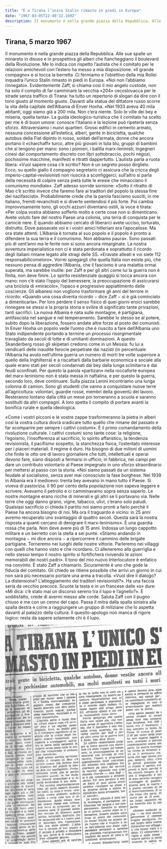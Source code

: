 ```yaml
---
title: "È a Tirana l’unico Stalin rimasto in piedi in Europa"
date: "1967-03-05T22:40:32.169Z"
description: II monumento è nella grande piazza della Repubblica. Alle sue spalle un minareto in disuso e in prospettiva gli alberi che fiancheggiano il boulevard della Rivoluzione. Me lo indica con rispetto l’autista che il comitato per le relazioni amichevoli con l’estero ha messo a mia disposizione.
---
```


## Tirana, 5 marzo 1967


II monumento è nella grande piazza della Repubblica. Alle sue spalle un minareto in disuso e in prospettiva gli alberi che fiancheggiano il boulevard della Rivoluzione. Me lo indica con rispetto l’autista che il comitato per le relazioni amichevoli con l’estero ha messo a mia disposizione.
«Il grande compagno» e si tocca la berretta .Ci fermiamo e l’obiettivo della mia Rollei inquadra l’unico Stalin rimasto in piedi in Europa. «Noi non l’abbiamo rinnegato». Evidentemente Zaff, si chiama cosi il mio angelo custode, non ha solo il compito di far camminare la vecchia «204» cecoslovacca per le strade senza traffico di Tirana: ha tutto un repertorio di slogan da dire con il tono giusto al momento giusto.
Davanti alla statua del dittatore russo scorre la vita della capitale dell’Albania di Enver Hoxha. «Nel 1933 aveva 40 mila abitanti, oggi siamo già a 200 mila. Non c’era niente. Solo le ville dei bey e miseria, quella tanta». La guida ideologico-turistica che il comitato ha scelto per me è di buon umore: conosce l’italiano e la lezione può ripeterla senza sforzo.
Attraversiamo i nuovi quartieri. Grossi edifici in cemento armato, nessuna concessione all’estetica, alberi, gente in bicicletta, qualche autobus della Fiat dipinto in rosso, soldati dell’armata, donne che ancora portano il «charchaff» turco, altre più giovani in tuta blu, gruppi di bambini che si tengono per mano: sono i pionieri, i balilla marx-leninisti; ingegneri cinesi dal comportamento discreto con libri sottobraccio, pochi negozi, pochissime macchine, manifesti e ritratti dappertutto.
L’autista parla a ruota libera: «Vuol sapere cosa c’è scritto? Non è un segreto posso dirglielo. Ecco, su quello giallo il compagno segretario ci assicura che la cricca degli imperio-capital-revisionisti non riuscirà a sconfiggerci; sull’altro si parla della necessità di colpire senza pietà tutte le eresie che minacciano il comunismo mondiale». Zaff adesso sorride sornione: «Sotto il ritratto di Mao c’è scritto invece che faremo fare ai traditori del popolo la stessa fine dei nazifascisti». Probabilmente crede che la parola fascismo susciti, in me italiano, fremiti revanchisti e si diverte sentendosi il più forte. Poi cambia improvvisamente tono, gli occhi azzurri diventano ostili, la voce è tirata: «Per colpa vostra abbiamo sofferto molto e certe cose non si dimenticano. Avete voluto fare del nostro Paese una colonia, una terra di conquista per le camicie nere. E quando abbiamo cercato di liberarci avete ucciso, torturato, distrutto. Dove passavate voi e i vostri amici hitleriani era l’apocalisse. Ma ora state attenti. L’Albania è tornata al suo popolo e il popolo è pronto a difendere la sua terra e il comunismo. Non abbiamo paura».
Sono passati più di vent’anni ma le ferite non si sono ancora rimarginate. La nostra avventura imperialistica non ci è stata perdonata e soprattutto il ricordo degli italiani rimane legato alle stragi delle SS. «Eravate alleati e voi siete
112 responsabilicomeloro».
Vorrei spiegargli che quella Italia non esiste più, che nessuno pensa di
aggredire l’Albania, che il fascismo è una malattia ormai superata, ma sarebbe inutile: per Zaff e per gli altri come lui la guerra non è finita, non deve finire.
Lo spirito resistenziale quaggiù si tocca ancora con mano: non c’è stato l’oppio del benessere, la preoccupazione di assicurarsi una briciola di «miracolo», l’opaco e progressivo appiattimento delle coscienze. Gli albanesi non vogliono trasformare gli anni del terrore in ricordo: «Quando una cosa diventa ricordo − dice Zaff − si è già cominciato a dimenticarla». Per loro perdere il senso fisico di quei giorni eroici sarebbe rinnegare se stessi e la propria storia e svilire di significato tante privazioni, tanti sacrifici.
La nuova Albania è nata sulle montagne, è partigiana, antifascista nel sangue e nel temperamento. Sarebbe lo stesso se al potere, subito dopo la liberazione, fossero andate altre forze al posto dei comunisti. In Enver Hoxha un popolo vede l’uomo che è riuscito a fare dell’Albania uno Stato indipendente portando a termine un processo risorgimentale travagliato da secoli di lotte e di umilianti dominazioni. A questo Skanderberg rosso gli skipetari credono come in un Messia: fu lui a vendicarli delle inaudite ferocie perpetrate dai nazisti (in percentuale l’Albania ha avuto nell’ultima guerra un numero di morti tre volte superiore a quello della Inghilterra) e a riscattarli dalla barbarie economica e sociale alla quale erano stati per secoli condannati dai bey dalla lunga scimitarra e dai feudi sconfinati. Per questo la parola «partizan» nella roccaforte europea del marx-leninismo non è stata messa in naftalina, e per questo la guerra, secondo loro, deve continuare.
Sulla piazza Lenini incontriamo una lunga colonna di camion. Sono gli studenti che vanno a conquistare nuove terre all’agricoltura: volontari, guardie rosse, membri della gioventù del lavoro. Resteranno lontano dalla città un mese poi torneranno a scuola e saranno sostituiti da altri compagni. A loro spetta il compito di portare avanti la bonifica rurale e quella ideologica.

«Come i vostri picconi e le vostre zappe trasformeranno la pietra in alberi così la vostra cultura dovrà sradicare tutto quello che rimane del passato e far scomparire per sempre i cattivi costumi». È il primo comandamento della rivoluzione culturale. I cattivi costumi sono tante cose: la religione, l’egoismo, l’insofferenza al sacrificio, lo spirito affaristico, la tendenza revisionista, il pacifismo sospetto, la stanchezza fisica, l’ostentato interesse per i piaceri materiali. Il regime è duro. Ha bisogno di due milioni di uomini che finite le otto ore di lavoro giornaliere che tutti, intellettuali e operai devono fare, siano disposti a fermarsi in ufficio, in fabbrica, nei campi per dare un contributo volontario al Paese impegnato in uno sforzo straordinario per mettersi al passo con la storia.
«Noi siamo passati da un sistema feudale al socialismo, senza aver mai conosciuto la fase borghese. Nel 1939 in Albania era il medioevo: trenta bey avevano in mano tutto il Paese. Si viveva di pastorizia. Il 90 per cento della popolazione non sapeva leggere e scrivere. Avevamo il petrolio e ci camminavamo sopra senza saperlo. Le nostre montagne erano ricche di minerali e gli altri se li portavano via. Nelle terre che oggi danno grano, vigne, tabacco, ulivi, c’erano solo paludi. Qualsiasi sacrificio ci chieda il partito noi siamo pronti a farlo perchè il Paese ha ancora bisogno di noi. Ma ora il traguardo è vicino: in 25 anni avremo recuperato uno svantaggio di quattro secoli. Questa sarà la nostra risposta a quanti cercano di denigrare il marx-leninismo». È una guardia rossa che parla. Non deve avere più di 15 anni. Indossa un lungo cappotto militare e un berretto
con la stella a sei punte.
«Stiamo andando in montagna − mi dice ancora − a ripercorrere il cammino delle brigate partigiane. Torneremo nei luoghi delle nostre vittorie. Parleremo nei villaggi con quelli che hanno visto e che ricordano. Ci alleneremo alla guerriglia e nello stesso tempo il nostro spirito si fortificherà rivivendo le azioni memorabili dei nostri padri».
Il tono del mio nuovo Interlocutore è enfatico ma convinto. È stato Zaff a chiamarlo. Sicuramente è uno che gode la fiducia del comitato. Gli chiedo se ritiene possibile che arrivi un giorno in cui non sarà più necessario portare una arma a tracolla.
«Vuol dire il dialogo? La distensione? L’atteggiamento dei traditori revisionisti?». Ha una faccia seria da vecchio precoce. Scuote la testa e in un francese dalle «s» dure: «Mi dica: c’è stato mai un discorso sereno tra il lupo e l’agnello?». È soddisfatto, crede di avermi messo alle corde. Saluta Zaff con il pugno chiuso e me con un cenno del capo. Passa il mitra dalla spalla sinistra alla spalla destra e corre a raggiungere un gruppo di miliziane che lo aspetta davanti al palazzo della cultura.
Il quesito-apologo non manca di rigore logico: resta da sapere solamente chi è il lupo.

![albaniaUnico](./albaniaUnico.png)